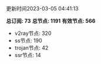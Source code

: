 更新时间2023-03-05 04:41:13

**总订阅: 73**
**总节点: 1191**
**有效节点: 566**
- v2ray节点: 320
- ss节点: 190
- trojan节点: 42
- ssr节点: 14
